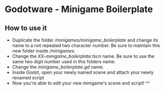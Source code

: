 # Godotware - Minigame Boilerplate

## How to use it

 - Duplicate the folder */minigames/minigame_boilerplate* and change its name to a
 not repeated two character number. Be sure to maintain this new folder inside
 */minigames*.
 - Change the *XX-minigame_boilerplate.tscn* name. Be sure to use the same two digit
 number used in this folders name.
 - Change the *minigame_boilerplate.gd* name.
 - Inside Godot, open your newly named scene and attach your newly renamed script
 - Now you're able to edit your new minigame's scene and script! ^^
